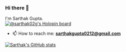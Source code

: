 ### Hi there 👋
I'm Sarthak Gupta.
<br>
[![@sarthak02g's Holopin board](https://holopin.me/sarthak02g)](https://holopin.io/@sarthak02g)
<br>

- 📫 How to reach me: **sarthakgupta0212@gmail.com**


[![Sarthak's GitHub stats](https://github-readme-stats.vercel.app/api?username=Sarthak02g)](https://github.com/Sarthak02g/github-readme-stats)
<!--
**Sarthak02g/Sarthak02g** is a ✨ _special_ ✨ repository because its `README.md` (this file) appears on your GitHub profile.

Here are some ideas to get you started:

- 🔭 I’m currently working on ...
- 🌱 I’m currently learning ...
- 👯 I’m looking to collaborate on ...
- 🤔 I’m looking for help with ...
- 💬 Ask me about ...

- 😄 Pronouns: ...
- ⚡ Fun fact: ...
-->
